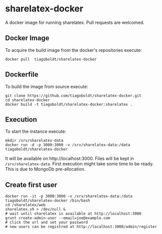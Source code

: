 # sharelatex-docker

A docker image for running sharelatex. Pull requests are welcomed. 

## Docker Image

To acquire the build image from the docker's repositories execute:

	docker pull  tiagoboldt/sharelatex-docker

## Dockerfile

To build the image from source execute:

	git clone https://github.com/tiagoboldt/sharelatex-docker.git
	cd sharelatex-docker
	docker build -t tiagoboldt/sharelatex-docker:sharelatex .

## Execution

To start the instance execute: 
	
	mkdir /srv/sharelatex-data
	docker run -d -p 3000:3000 -v /srv/sharelatex-data:/data tiagoboldt/sharelatex-docker
	
It will be available on http://localhost:3000. Files will be kept in `/srv/sharelatex-data`. First execution might take some time to be ready. This is due to MongoDb pre-allocation.  

## Create first user

    docker run -it -p 3000:3000 -v /srv/sharelatex-data:/data tiagoboldt/sharelatex-docker /bin/bash
    cd /sharelatex/web
    sharelatex.sh > /dev/null &
    # wait until sharelatex is available at http://localhost:3000
    grunt create-admin-user --email=joe@example.com
    # click the url and set your password
    # new users can be registred at http://localhost:3000/admin/register

